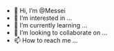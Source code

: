 - 👋 Hi, I’m @Messei
- 👀 I’m interested in ...
- 🌱 I’m currently learning ...
- 💞️ I’m looking to collaborate on ...
- 📫 How to reach me ...

<!---
Messei/Messei is a ✨ special ✨ repository because its `README.md` (this file) appears on your GitHub profile.
You can click the Preview link to take a look at your changes.
--->
